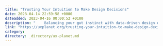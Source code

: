 ```yaml
---
title: "Trusting Your Intuition to Make Design Decisions"
date: 2023-04-14 22:59:58 +0000
dateadded: 2023-04-16 00:00:52 +0100
description: "    Balancing your gut instinct with data-driven design decisions  Continue reading on UX Planet »  "
link: "https://uxplanet.org/trusting-your-intuition-to-make-design-decisions-c22450f2cead?source=rss----819cc2aaeee0---4"
category:
directory: _directory/ux-planet.md
---
```

